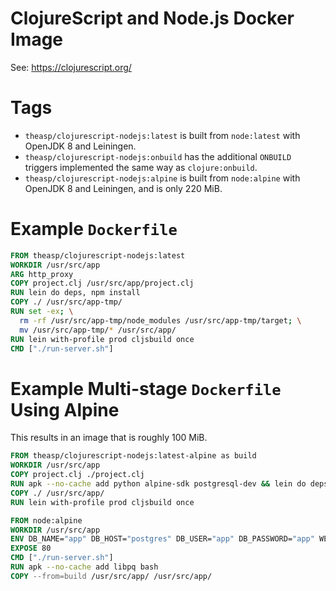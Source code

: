 # ClojureScript and Node.js Docker Image
See: https://clojurescript.org/

# Tags

- `theasp/clojurescript-nodejs:latest` is built from `node:latest` with OpenJDK 8 and Leiningen.
- `theasp/clojurescript-nodejs:onbuild` has the additional `ONBUILD` triggers implemented the same way as `clojure:onbuild`.
- `theasp/clojurescript-nodejs:alpine` is built from `node:alpine` with OpenJDK 8 and Leiningen, and is only 220 MiB.

# Example `Dockerfile`
```dockerfile
FROM theasp/clojurescript-nodejs:latest
WORKDIR /usr/src/app
ARG http_proxy
COPY project.clj /usr/src/app/project.clj
RUN lein do deps, npm install
COPY ./ /usr/src/app-tmp/
RUN set -ex; \
  rm -rf /usr/src/app-tmp/node_modules /usr/src/app-tmp/target; \
  mv /usr/src/app-tmp/* /usr/src/app/
RUN lein with-profile prod cljsbuild once
CMD ["./run-server.sh"]
```

# Example Multi-stage `Dockerfile` Using Alpine

This results in an image that is roughly 100 MiB.

```dockerfile
FROM theasp/clojurescript-nodejs:latest-alpine as build
WORKDIR /usr/src/app
COPY project.clj ./project.clj
RUN apk --no-cache add python alpine-sdk postgresql-dev && lein do deps, npm install
COPY ./ /usr/src/app/
RUN lein with-profile prod cljsbuild once

FROM node:alpine
WORKDIR /usr/src/app
ENV DB_NAME="app" DB_HOST="postgres" DB_USER="app" DB_PASSWORD="app" WEB_DOMAIN="app.example.com"
EXPOSE 80
CMD ["./run-server.sh"]
RUN apk --no-cache add libpq bash
COPY --from=build /usr/src/app/ /usr/src/app/
```
